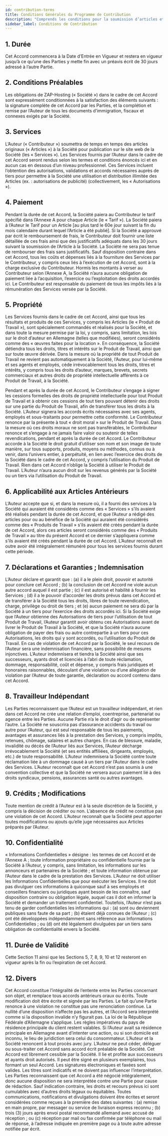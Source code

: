 ```yaml
---
id: contribution-terms
title: Conditions Générales du Programme de Contribution
description: "Comprends les conditions pour la soumission d’articles et le paiement avec ZAP-Hosting afin d’assurer une contribution de contenu pro → Découvre tout maintenant"
sidebar_label: Conditions de Contribution
---
```


## 1. Durée
Cet Accord commencera à la Date d’Entrée en Vigueur et restera en vigueur jusqu’à ce qu’une des Parties y mette fin avec un préavis écrit de 30 jours adressé à l’autre Partie.

## 2. Conditions Préalables
Les obligations de ZAP-Hosting (« Société ») dans le cadre de cet Accord sont expressément conditionnées à la satisfaction des éléments suivants : la signature complète de cet Accord par les Parties, et la complétion et remise par l’Auteur de tous les documents d’immigration, fiscaux et connexes exigés par la Société.

## 3. Services
L’Auteur (« Contributeur ») soumettra de temps en temps des articles originaux (« Articles ») à la Société pour publication sur le site web de la Société (les « Services »). Les Services fournis par l’Auteur dans le cadre de cet Accord seront rendus selon les termes et conditions énoncés ici et en aucun cas en dessous d’un niveau professionnel. Ces Services incluent l’obtention des autorisations, validations et accords nécessaires auprès de tiers pour permettre à la Société une utilisation et distribution illimitée des Articles (ex. : autorisations de publicité) (collectivement, les « Autorisations »).

## 4. Paiement
Pendant la durée de cet Accord, la Société paiera au Contributeur le tarif spécifié dans l’Annexe A pour chaque Article (le « Tarif »). La Société paiera à l’Auteur le Tarif pour un Article [au plus tard le 60e jour suivant la fin du mois calendaire durant lequel l’Article a été publié]. Si la Société a approuvé par écrit le remboursement de frais, le Contributeur doit fournir une liste détaillée de ces frais ainsi que des justificatifs adéquats dans les 30 jours suivant la soumission de l’Article à la Société. La Société ne sera pas tenue de rembourser des frais sans justificatifs. Sauf disposition contraire dans cet Accord, tous les coûts et dépenses liés à la fourniture des Services par le Contributeur, y compris ceux liés à l’exécution de cet Accord, sont à la charge exclusive du Contributeur. Hormis les montants à verser au Contributeur selon l’Annexe A, la Société n’aura aucune obligation de paiement liée à l’acquisition, l’exercice ou l’exploitation des droits accordés ici. Le Contributeur est responsable du paiement de tous les impôts liés à la rémunération des Services versée par la Société.

## 5. Propriété
Les Services fournis dans le cadre de cet Accord, ainsi que tous les résultats et produits de ces Services, y compris les Articles (le « Produit de Travail »), sont spécialement commandés et réalisés pour la Société, et dans toute la mesure permise par la loi, y compris, sans limitation, les lois sur le droit d’auteur en Allemagne (telles que modifiées), seront considérés comme des « œuvres faites pour la location ». En conséquence, la Société détiendra tous les droits, titres et intérêts sur le Produit de Travail, ainsi que sur toute œuvre dérivée. Dans la mesure où la propriété de tout Produit de Travail ne revient pas automatiquement à la Société, l’Auteur, pour lui-même et ses agents et employés, cède irrévocablement tous les droits, titres et intérêts, y compris tous les droits d’auteur, marques, brevets, secrets commerciaux et autres droits de propriété intellectuelle afférents à ce Produit de Travail, à la Société.

Pendant et après la durée de cet Accord, le Contributeur s’engage à signer les cessions formelles des droits de propriété intellectuelle pour tout Produit de Travail et à obtenir ces cessions de tout tiers pouvant détenir des droits sur une partie du Produit de Travail, afin de transférer tous les droits à la Société. L’Auteur signera les accords écrits nécessaires avec ses agents, employés et sous-traitants pour permettre cette conformité. Le Contributeur renonce par la présente à tout « droit moral » sur le Produit de Travail. Dans la mesure où ces droits moraux ne sont pas transférables, le Contributeur renonce et s’engage à ne jamais faire valoir ou soutenir de telles revendications, pendant et après la durée de cet Accord. Le Contributeur accorde à la Société le droit gratuit d’utiliser son nom et son image de toute manière, sur tous supports, produits, moyens ou méthodes, connus ou à venir, dans l’univers entier, à perpétuité, en lien avec l’exercice des droits de la Société dans le cadre de cet Accord, y compris l’utilisation du Produit de Travail. Rien dans cet Accord n’oblige la Société à utiliser le Produit de Travail. L’Auteur n’aura aucun droit sur les revenus générés par la Société ou un tiers via l’utilisation du Produit de Travail.

## 6. Applicabilité aux Articles Antérieurs
L’Auteur accepte que si, et dans la mesure où, il a fourni des services à la Société qui auraient été considérés comme des « Services » s’ils avaient été réalisés pendant la durée de cet Accord, et que l’Auteur a rédigé des articles pour ou au bénéfice de la Société qui auraient été considérés comme des « Produits de Travail » s’ils avaient été créés pendant la durée de cet Accord, alors ces articles seront considérés comme des « Produits de Travail » au titre du présent Accord et ce dernier s’appliquera comme s’ils avaient été créés pendant la durée de cet Accord. L’Auteur reconnaît en outre avoir été intégralement rémunéré pour tous les services fournis durant cette période.

## 7. Déclarations et Garanties ; Indemnisation
L’Auteur déclare et garantit que : (a) il a le plein droit, pouvoir et autorité pour conclure cet Accord ; (b) la conclusion de cet Accord ne viole aucun autre accord auquel il est partie ; (c) il est autorisé et habilité à fournir les Services ; (d) il a le pouvoir d’accorder les droits prévus dans cet Accord et de transférer à la Société tous les droits, libres de toute revendication, charge, privilège ou droit de tiers ; et (e) aucun paiement ne sera dû par la Société à un tiers pour l’exercice des droits accordés ici. Si la Société exige que l’Auteur obtienne des Autorisations de tiers pour l’utilisation de tout Produit de Travail, l’Auteur garantit avoir obtenu ces Autorisations avant de livrer le Produit de Travail à la Société, et que la Société n’aura aucune obligation de payer des frais ou autre contrepartie à un tiers pour ces Autorisations, les droits qui y sont accordés, ou l’utilisation du Produit de Travail. En cas de violation de cet Accord par la Société, le seul recours de l’Auteur sera une indemnisation financière, sans possibilité de mesures injonctives. L’Auteur indemnisera et tiendra la Société ainsi que ses successeurs, ayants droit et licenciés à l’abri de toute réclamation, dommage, responsabilité, coût et dépense, y compris frais juridiques et honoraires raisonnables, découlant d’une violation ou d’une allégation de violation par l’Auteur de toute garantie, déclaration ou accord contenu dans cet Accord.

## 8. Travailleur Indépendant
Les Parties reconnaissent que l’Auteur est un travailleur indépendant, et rien dans cet Accord ne crée une relation d’emploi, coentreprise, partenariat ou agence entre les Parties. Aucune Partie n’a le droit d’agir ou de représenter l’autre. La Société ne souscrira pas d’assurance accidents du travail ou autre pour l’Auteur, qui est seul responsable de tous les paiements, avantages et assurances liés à la prestation des Services, y compris impôts, retenues, chômage, salaires et autres charges. En cas de blessure, maladie, invalidité ou décès de l’Auteur liés aux Services, l’Auteur décharge irrévocablement la Société (et ses entités affiliées, dirigeants, employés, etc.) de toute responsabilité. L’Auteur indemnisera la Société contre toute réclamation liée à un dommage causé à un tiers par l’Auteur dans le cadre des Services. L’Auteur reconnaît que cet Accord n’est pas soumis à une convention collective et que la Société ne versera aucun paiement lié à des droits syndicaux, pensions, assurances santé ou autres avantages.

## 9. Crédits ; Modifications
Toute mention de crédit à l’Auteur est à la seule discrétion de la Société, y compris la décision de créditer ou non. L’absence de crédit ne constitue pas une violation de cet Accord. L’Auteur reconnaît que la Société peut apporter toutes modifications ou ajouts qu’elle juge nécessaires aux Articles préparés par l’Auteur.

## 10. Confidentialité
« Informations Confidentielles » désigne : les termes de cet Accord et de l’Annexe A ; toute information propriétaire ou confidentielle fournie par la Société à l’Auteur, y compris, sans limitation, les informations sur les annonceurs et partenaires de la Société ; et toute information obtenue par l’Auteur dans le cadre de la prestation des Services. L’Auteur ne doit utiliser les Informations Confidentielles que pour exécuter les Services. Il ne doit pas divulguer ces informations à quiconque sauf à ses employés et conseillers financiers ou juridiques ayant besoin de les connaître, sauf disposition contraire ou obligation légale, auquel cas il doit en informer la Société et demander un traitement confidentiel. Toutefois, l’Auteur n’est pas tenu de garder confidentielles les informations qui : (a) sont ou deviennent publiques sans faute de sa part ; (b) étaient déjà connues de l’Auteur ; (c) ont été développées indépendamment sans référence aux Informations Confidentielles ; ou (d) ont été légalement divulguées par un tiers sans obligation de confidentialité envers la Société.

## 11. Durée de Validité
Cette Section 11 ainsi que les Sections 5, 7, 8, 9, 10 et 12 resteront en vigueur après la fin ou l’expiration de cet Accord.

## 12. Divers
Cet Accord constitue l’intégralité de l’entente entre les Parties concernant son objet, et remplace tous accords antérieurs oraux ou écrits. Toute modification doit être écrite et signée par les Parties. Le fait qu’une Partie renonce à une violation ne constitue pas une renonciation continue. La nullité d’une disposition n’affecte pas les autres, et l’Accord sera interprété comme si la disposition invalide n’y figurait pas. La loi de la République Fédérale d’Allemagne s’applique. Les règles impératives du pays de résidence principale du client restent valables. Si l’Auteur avait sa résidence principale en Allemagne avant d’intenter une action, ou si son domicile est inconnu, le lieu de juridiction sera celui du consommateur. L’Auteur et la Société renoncent à tout procès avec jury. L’Auteur ne peut céder, déléguer ou sous-traiter cet Accord sans accord écrit préalable de la Société. Cet Accord est librement cessible par la Société. Il lie et profite aux successeurs et ayants droit autorisés. Il peut être signé en plusieurs exemplaires, tous formant un seul Accord. Les signatures électroniques et faxées sont valides. Les titres sont indicatifs et ne doivent pas influencer l’interprétation. Les Parties reconnaissent que cet Accord a été négocié intégralement, donc aucune disposition ne sera interprétée contre une Partie pour cause de rédaction. Sauf indication contraire, les droits et recours prévus ici sont cumulables avec d’autres droits légaux ou équitables. Toutes communications, notifications et divulgations doivent être écrites et seront considérées comme reçues à la première des dates suivantes : (a) remise en main propre, par messager ou service de livraison express reconnu ; (b) trois (3) jours après envoi postal recommandé allemand avec accusé de réception ; ou (c) réception par mail ou fax confirmée par téléphone ou mail de réponse, à l’adresse indiquée en première page ou à toute autre adresse notifiée par écrit.